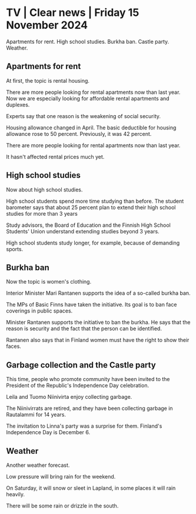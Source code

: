 # TV \| Clear news \| Friday 15 November 2024

Apartments for rent. High school studies. Burkha ban. Castle party. Weather.

## Apartments for rent

At first, the topic is rental housing.

There are more people looking for rental apartments now than last year. Now we are especially looking for affordable rental apartments and duplexes.

Experts say that one reason is the weakening of social security.

Housing allowance changed in April. The basic deductible for housing allowance rose to 50 percent. Previously, it was 42 percent.

There are more people looking for rental apartments now than last year.

It hasn't affected rental prices much yet.

## High school studies

Now about high school studies.

High school students spend more time studying than before. The student barometer says that about 25 percent plan to extend their high school studies for more than 3 years

Study advisors, the Board of Education and the Finnish High School Students' Union understand extending studies beyond 3 years.

High school students study longer, for example, because of demanding sports.

## Burkha ban

Now the topic is women's clothing.

Interior Minister Mari Rantanen supports the idea of a so-called burkha ban.

The MPs of Basic Finns have taken the initiative. Its goal is to ban face coverings in public spaces.

Minister Rantanen supports the initiative to ban the burkha. He says that the reason is security and the fact that the person can be identified.

Rantanen also says that in Finland women must have the right to show their faces.

## Garbage collection and the Castle party

This time, people who promote community have been invited to the President of the Republic's Independence Day celebration.

Leila and Tuomo Niinivirta enjoy collecting garbage.

The Niinivirrats are retired, and they have been collecting garbage in Rautalammi for 14 years.

The invitation to Linna's party was a surprise for them. Finland's Independence Day is December 6.

## Weather

Another weather forecast.

Low pressure will bring rain for the weekend.

On Saturday, it will snow or sleet in Lapland, in some places it will rain heavily.

There will be some rain or drizzle in the south.
